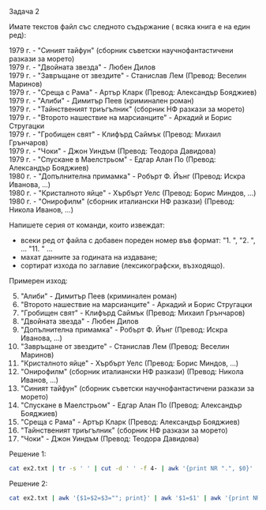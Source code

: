 Задача 2

Имате текстов файл със следното съдържание ( всяка книга е на един ред):

1979 г. - "Синият тайфун" (сборник съветски научнофантастичени разкази за морето)\
1979 г. - "Двойната звезда" - Любен Дилов\
1979 г. - "Завръщане от звездите" - Станислав Лем (Превод: Веселин Маринов)\
1979 г. - "Среща с Рама" - Артър Кларк (Превод: Александър Бояджиев)\
1979 г. - "Алиби" - Димитър Пеев (криминален роман)\
1979 г. - "Тайнственият триъгълник" (сборник НФ разкази за морето)\
1979 г. - "Второто нашествие на марсианците" - Аркадий и Борис Стругацки\
1979 г. - "Гробищен свят" - Клифърд Саймък (Превод: Михаил Грънчаров)\
1979 г. - "Чоки" - Джон Уиндъм (Превод: Теодора Давидова)\
1979 г. - "Спускане в Маелстрьом" - Едгар Алан По (Превод: Александър Бояджиев)\
1980 г. - "Допълнителна примамка" - Робърт Ф. Йънг (Превод: Искра Иванова, ...)\
1980 г. - "Кристалното яйце" - Хърбърт Уелс (Превод: Борис Миндов, ...)\
1980 г. - "Онирофилм" (сборник италиански НФ разкази) (Превод: Никола Иванов, ...)

Напишете серия от команди, които извеждат:
- всеки ред от файла с добавен пореден номер във формат: "1. ", "2. ", ... "11. " ...
- махат данните за годината на издаване;
- сортират изхода по заглавие (лексикографски, възходящо).

Примерен изход:

5. "Алиби" - Димитър Пеев (криминален роман)
7. "Второто нашествие на марсианците" - Аркадий и Борис Стругацки
8. "Гробищен свят" - Клифърд Саймък (Превод: Михаил Грънчаров)
2. "Двойната звезда" - Любен Дилов
11. "Допълнителна примамка" - Робърт Ф. Йънг (Превод: Искра Иванова, ...)
3. "Завръщане от звездите" - Станислав Лем (Превод: Веселин Маринов)
12. "Кристалното яйце" - Хърбърт Уелс (Превод: Борис Миндов, ...)
13. "Онирофилм" (сборник италиански НФ разкази) (Превод: Никола Иванов, ...)
1. "Синият тайфун" (сборник съветски научнофантастичени разкази за морето)
10. "Спускане в Маелстрьом" - Едгар Алан По (Превод: Александър Бояджиев)
4. "Среща с Рама" - Артър Кларк (Превод: Александър Бояджиев)
6. "Тайнственият триъгълник" (сборник НФ разкази за морето)
9. "Чоки" - Джон Уиндъм (Превод: Теодора Давидова)

Решение 1:

```sh
cat ex2.txt | tr -s ' ' | cut -d ' ' -f 4- | awk '{print NR ".", $0}' | sort -t " " -k 2
```

Решение 2:

```sh
cat ex2.txt | awk '{$1=$2=$3=""; print}' | awk '$1=$1' | awk '{print NR ".", $0}' | sort -t " " -k 2
```
